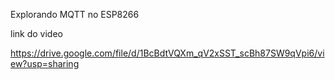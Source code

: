 Explorando MQTT no ESP8266

link do video

https://drive.google.com/file/d/1BcBdtVQXm_qV2xSST_scBh87SW9qVpi6/view?usp=sharing

